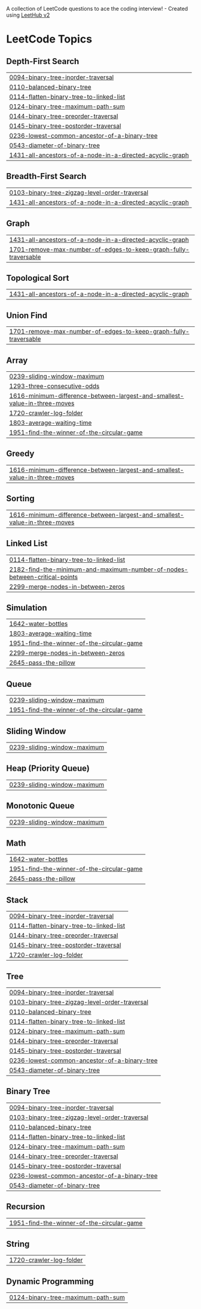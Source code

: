 A collection of LeetCode questions to ace the coding interview! - Created using [LeetHub v2](https://github.com/arunbhardwaj/LeetHub-2.0)
<!---LeetCode Topics Start-->
# LeetCode Topics
## Depth-First Search
|  |
| ------- |
| [0094-binary-tree-inorder-traversal](https://github.com/ADITYAKUMARDAS6/LEETCODE/tree/master/0094-binary-tree-inorder-traversal) |
| [0110-balanced-binary-tree](https://github.com/ADITYAKUMARDAS6/LEETCODE/tree/master/0110-balanced-binary-tree) |
| [0114-flatten-binary-tree-to-linked-list](https://github.com/ADITYAKUMARDAS6/LEETCODE/tree/master/0114-flatten-binary-tree-to-linked-list) |
| [0124-binary-tree-maximum-path-sum](https://github.com/ADITYAKUMARDAS6/LEETCODE/tree/master/0124-binary-tree-maximum-path-sum) |
| [0144-binary-tree-preorder-traversal](https://github.com/ADITYAKUMARDAS6/LEETCODE/tree/master/0144-binary-tree-preorder-traversal) |
| [0145-binary-tree-postorder-traversal](https://github.com/ADITYAKUMARDAS6/LEETCODE/tree/master/0145-binary-tree-postorder-traversal) |
| [0236-lowest-common-ancestor-of-a-binary-tree](https://github.com/ADITYAKUMARDAS6/LEETCODE/tree/master/0236-lowest-common-ancestor-of-a-binary-tree) |
| [0543-diameter-of-binary-tree](https://github.com/ADITYAKUMARDAS6/LEETCODE/tree/master/0543-diameter-of-binary-tree) |
| [1431-all-ancestors-of-a-node-in-a-directed-acyclic-graph](https://github.com/ADITYAKUMARDAS6/LEETCODE/tree/master/1431-all-ancestors-of-a-node-in-a-directed-acyclic-graph) |
## Breadth-First Search
|  |
| ------- |
| [0103-binary-tree-zigzag-level-order-traversal](https://github.com/ADITYAKUMARDAS6/LEETCODE/tree/master/0103-binary-tree-zigzag-level-order-traversal) |
| [1431-all-ancestors-of-a-node-in-a-directed-acyclic-graph](https://github.com/ADITYAKUMARDAS6/LEETCODE/tree/master/1431-all-ancestors-of-a-node-in-a-directed-acyclic-graph) |
## Graph
|  |
| ------- |
| [1431-all-ancestors-of-a-node-in-a-directed-acyclic-graph](https://github.com/ADITYAKUMARDAS6/LEETCODE/tree/master/1431-all-ancestors-of-a-node-in-a-directed-acyclic-graph) |
| [1701-remove-max-number-of-edges-to-keep-graph-fully-traversable](https://github.com/ADITYAKUMARDAS6/LEETCODE/tree/master/1701-remove-max-number-of-edges-to-keep-graph-fully-traversable) |
## Topological Sort
|  |
| ------- |
| [1431-all-ancestors-of-a-node-in-a-directed-acyclic-graph](https://github.com/ADITYAKUMARDAS6/LEETCODE/tree/master/1431-all-ancestors-of-a-node-in-a-directed-acyclic-graph) |
## Union Find
|  |
| ------- |
| [1701-remove-max-number-of-edges-to-keep-graph-fully-traversable](https://github.com/ADITYAKUMARDAS6/LEETCODE/tree/master/1701-remove-max-number-of-edges-to-keep-graph-fully-traversable) |
## Array
|  |
| ------- |
| [0239-sliding-window-maximum](https://github.com/ADITYAKUMARDAS6/LEETCODE/tree/master/0239-sliding-window-maximum) |
| [1293-three-consecutive-odds](https://github.com/ADITYAKUMARDAS6/LEETCODE/tree/master/1293-three-consecutive-odds) |
| [1616-minimum-difference-between-largest-and-smallest-value-in-three-moves](https://github.com/ADITYAKUMARDAS6/LEETCODE/tree/master/1616-minimum-difference-between-largest-and-smallest-value-in-three-moves) |
| [1720-crawler-log-folder](https://github.com/ADITYAKUMARDAS6/LEETCODE/tree/master/1720-crawler-log-folder) |
| [1803-average-waiting-time](https://github.com/ADITYAKUMARDAS6/LEETCODE/tree/master/1803-average-waiting-time) |
| [1951-find-the-winner-of-the-circular-game](https://github.com/ADITYAKUMARDAS6/LEETCODE/tree/master/1951-find-the-winner-of-the-circular-game) |
## Greedy
|  |
| ------- |
| [1616-minimum-difference-between-largest-and-smallest-value-in-three-moves](https://github.com/ADITYAKUMARDAS6/LEETCODE/tree/master/1616-minimum-difference-between-largest-and-smallest-value-in-three-moves) |
## Sorting
|  |
| ------- |
| [1616-minimum-difference-between-largest-and-smallest-value-in-three-moves](https://github.com/ADITYAKUMARDAS6/LEETCODE/tree/master/1616-minimum-difference-between-largest-and-smallest-value-in-three-moves) |
## Linked List
|  |
| ------- |
| [0114-flatten-binary-tree-to-linked-list](https://github.com/ADITYAKUMARDAS6/LEETCODE/tree/master/0114-flatten-binary-tree-to-linked-list) |
| [2182-find-the-minimum-and-maximum-number-of-nodes-between-critical-points](https://github.com/ADITYAKUMARDAS6/LEETCODE/tree/master/2182-find-the-minimum-and-maximum-number-of-nodes-between-critical-points) |
| [2299-merge-nodes-in-between-zeros](https://github.com/ADITYAKUMARDAS6/LEETCODE/tree/master/2299-merge-nodes-in-between-zeros) |
## Simulation
|  |
| ------- |
| [1642-water-bottles](https://github.com/ADITYAKUMARDAS6/LEETCODE/tree/master/1642-water-bottles) |
| [1803-average-waiting-time](https://github.com/ADITYAKUMARDAS6/LEETCODE/tree/master/1803-average-waiting-time) |
| [1951-find-the-winner-of-the-circular-game](https://github.com/ADITYAKUMARDAS6/LEETCODE/tree/master/1951-find-the-winner-of-the-circular-game) |
| [2299-merge-nodes-in-between-zeros](https://github.com/ADITYAKUMARDAS6/LEETCODE/tree/master/2299-merge-nodes-in-between-zeros) |
| [2645-pass-the-pillow](https://github.com/ADITYAKUMARDAS6/LEETCODE/tree/master/2645-pass-the-pillow) |
## Queue
|  |
| ------- |
| [0239-sliding-window-maximum](https://github.com/ADITYAKUMARDAS6/LEETCODE/tree/master/0239-sliding-window-maximum) |
| [1951-find-the-winner-of-the-circular-game](https://github.com/ADITYAKUMARDAS6/LEETCODE/tree/master/1951-find-the-winner-of-the-circular-game) |
## Sliding Window
|  |
| ------- |
| [0239-sliding-window-maximum](https://github.com/ADITYAKUMARDAS6/LEETCODE/tree/master/0239-sliding-window-maximum) |
## Heap (Priority Queue)
|  |
| ------- |
| [0239-sliding-window-maximum](https://github.com/ADITYAKUMARDAS6/LEETCODE/tree/master/0239-sliding-window-maximum) |
## Monotonic Queue
|  |
| ------- |
| [0239-sliding-window-maximum](https://github.com/ADITYAKUMARDAS6/LEETCODE/tree/master/0239-sliding-window-maximum) |
## Math
|  |
| ------- |
| [1642-water-bottles](https://github.com/ADITYAKUMARDAS6/LEETCODE/tree/master/1642-water-bottles) |
| [1951-find-the-winner-of-the-circular-game](https://github.com/ADITYAKUMARDAS6/LEETCODE/tree/master/1951-find-the-winner-of-the-circular-game) |
| [2645-pass-the-pillow](https://github.com/ADITYAKUMARDAS6/LEETCODE/tree/master/2645-pass-the-pillow) |
## Stack
|  |
| ------- |
| [0094-binary-tree-inorder-traversal](https://github.com/ADITYAKUMARDAS6/LEETCODE/tree/master/0094-binary-tree-inorder-traversal) |
| [0114-flatten-binary-tree-to-linked-list](https://github.com/ADITYAKUMARDAS6/LEETCODE/tree/master/0114-flatten-binary-tree-to-linked-list) |
| [0144-binary-tree-preorder-traversal](https://github.com/ADITYAKUMARDAS6/LEETCODE/tree/master/0144-binary-tree-preorder-traversal) |
| [0145-binary-tree-postorder-traversal](https://github.com/ADITYAKUMARDAS6/LEETCODE/tree/master/0145-binary-tree-postorder-traversal) |
| [1720-crawler-log-folder](https://github.com/ADITYAKUMARDAS6/LEETCODE/tree/master/1720-crawler-log-folder) |
## Tree
|  |
| ------- |
| [0094-binary-tree-inorder-traversal](https://github.com/ADITYAKUMARDAS6/LEETCODE/tree/master/0094-binary-tree-inorder-traversal) |
| [0103-binary-tree-zigzag-level-order-traversal](https://github.com/ADITYAKUMARDAS6/LEETCODE/tree/master/0103-binary-tree-zigzag-level-order-traversal) |
| [0110-balanced-binary-tree](https://github.com/ADITYAKUMARDAS6/LEETCODE/tree/master/0110-balanced-binary-tree) |
| [0114-flatten-binary-tree-to-linked-list](https://github.com/ADITYAKUMARDAS6/LEETCODE/tree/master/0114-flatten-binary-tree-to-linked-list) |
| [0124-binary-tree-maximum-path-sum](https://github.com/ADITYAKUMARDAS6/LEETCODE/tree/master/0124-binary-tree-maximum-path-sum) |
| [0144-binary-tree-preorder-traversal](https://github.com/ADITYAKUMARDAS6/LEETCODE/tree/master/0144-binary-tree-preorder-traversal) |
| [0145-binary-tree-postorder-traversal](https://github.com/ADITYAKUMARDAS6/LEETCODE/tree/master/0145-binary-tree-postorder-traversal) |
| [0236-lowest-common-ancestor-of-a-binary-tree](https://github.com/ADITYAKUMARDAS6/LEETCODE/tree/master/0236-lowest-common-ancestor-of-a-binary-tree) |
| [0543-diameter-of-binary-tree](https://github.com/ADITYAKUMARDAS6/LEETCODE/tree/master/0543-diameter-of-binary-tree) |
## Binary Tree
|  |
| ------- |
| [0094-binary-tree-inorder-traversal](https://github.com/ADITYAKUMARDAS6/LEETCODE/tree/master/0094-binary-tree-inorder-traversal) |
| [0103-binary-tree-zigzag-level-order-traversal](https://github.com/ADITYAKUMARDAS6/LEETCODE/tree/master/0103-binary-tree-zigzag-level-order-traversal) |
| [0110-balanced-binary-tree](https://github.com/ADITYAKUMARDAS6/LEETCODE/tree/master/0110-balanced-binary-tree) |
| [0114-flatten-binary-tree-to-linked-list](https://github.com/ADITYAKUMARDAS6/LEETCODE/tree/master/0114-flatten-binary-tree-to-linked-list) |
| [0124-binary-tree-maximum-path-sum](https://github.com/ADITYAKUMARDAS6/LEETCODE/tree/master/0124-binary-tree-maximum-path-sum) |
| [0144-binary-tree-preorder-traversal](https://github.com/ADITYAKUMARDAS6/LEETCODE/tree/master/0144-binary-tree-preorder-traversal) |
| [0145-binary-tree-postorder-traversal](https://github.com/ADITYAKUMARDAS6/LEETCODE/tree/master/0145-binary-tree-postorder-traversal) |
| [0236-lowest-common-ancestor-of-a-binary-tree](https://github.com/ADITYAKUMARDAS6/LEETCODE/tree/master/0236-lowest-common-ancestor-of-a-binary-tree) |
| [0543-diameter-of-binary-tree](https://github.com/ADITYAKUMARDAS6/LEETCODE/tree/master/0543-diameter-of-binary-tree) |
## Recursion
|  |
| ------- |
| [1951-find-the-winner-of-the-circular-game](https://github.com/ADITYAKUMARDAS6/LEETCODE/tree/master/1951-find-the-winner-of-the-circular-game) |
## String
|  |
| ------- |
| [1720-crawler-log-folder](https://github.com/ADITYAKUMARDAS6/LEETCODE/tree/master/1720-crawler-log-folder) |
## Dynamic Programming
|  |
| ------- |
| [0124-binary-tree-maximum-path-sum](https://github.com/ADITYAKUMARDAS6/LEETCODE/tree/master/0124-binary-tree-maximum-path-sum) |
<!---LeetCode Topics End-->